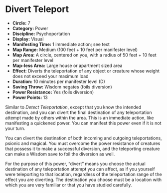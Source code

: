 # Divert Teleport

- **Circle:** 7
- **Category:** Power
- **Discipline:** Psychoportation
- **Display:** Visual
- **Manifesting Time:** 1 immediate action; see text
- **Map Range:** Medium (100 feet + 10 feet per manifester level)
- **Map Area:** A circle, centered on you, with a radius of 50 feet + 10 feet per manifester level
- **Map-less Area:** Large house or apartment sized area
- **Effect:** Diverts the teleportation of any object or creature whose weight does not exceed your maximum load
- **Duration:** 10 minutes per manifester level (D)
- **Saving Throw:** Wisdom negates (foils diversion)
- **Power Resistance:** Yes (foils diversion)
- **Power Points:** 13

Similar to *Detect Teleportation*, except that you know the intended destination, and you can divert the final destination of any teleportation attempt made by others within the area. This is an immediate action, like manifesting a quickened power. You can manifest this power even if it is not your turn.

You can divert the destination of both incoming and outgoing teleportations, psionic and magical. You must overcome the power resistance of creatures that possess it to make a successful diversion, and the teleporting creature can make a Wisdom save to foil the diversion as well.

For the purpose of this power, “divert” means you choose the actual destination of any teleportation attempt you can affect, as if you yourself were teleporting to that location, regardless of the teleportation range of the effect you are diverting. The destination you choose must be a location with which you are very familiar or that you have studied carefully.

